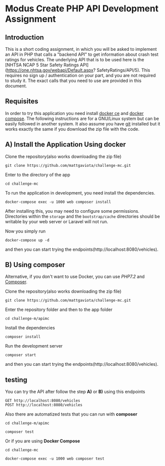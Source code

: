 # Modus Create PHP API Development Assignment

## Introduction
This is a short coding assignment, in which you will be asked to
implement an API in PHP that calls a "backend API" to get information
about crash test ratings for vehicles.
The underlying API that is to be used here is the [NHTSA NCAP 5 Star
Safety Ratings API](https://one.nhtsa.gov/webapi/Default.aspx?
SafetyRatings/API/5). This requires no sign up / authentication on
your part, and you are not required to study it. The exact calls that
you need to use are provided in this document.

## Requisites

In order to try this application you need install [docker ce](https://docs.docker.com/install/overview/)
and [docker compose](https://docs.docker.com/compose/overview/).
The following instructions are for a GNU/Linux system but can be easily
followed in another system.
It also assume you have [git](https://git-scm.com/) installed but it works
exactly the same if you download the zip file with the code.

## A) Install the Application Using docker

Clone the repository(also works downloading the zip file)

    git clone https://github.com/mattgaviota/challenge-mc.git

Enter to the directory of the app

    cd challenge-mc

To run the application in development, you need install the dependencies.

    docker-compose exec -u 1000 web composer install

After installing this, you may need to configure some permissions. Directories
within the  `storage` and the `bootstrap/cache` directories should be writable
by your web server or Laravel will not run.

Now you simply run

    docker-compose up -d

and then you can start trying the endpoints(http://localhost:8080/vehicles).

## B) Using composer

Alternative, if you don't want to use Docker, you can use *PHP7.2* and
[Composer](https://getcomposer.org/).

Clone the repository(also works downloading the zip file)

    git clone https://github.com/mattgaviota/challenge-mc.git

Enter the repository folder and then to the app folder

    cd challenge-m/apimc

Install the dependencies

    composer install

Run the development server

    composer start

and then you can start trying the endpoints(http://localhost:8080/vehicles).

## testing

You can try the API after follow the step **A)** or **B)** using this endpoints

    GET http://localhost:8080/vehicles
    POST http://localhost:8080/vehicles

Also there are automatized tests that you can run with **composer**

    cd challenge-m/apimc
  
    composer test

Or if you are using **Docker Compose**

    cd challenge-mc
    
    docker-compose exec -u 1000 web composer test
